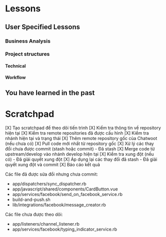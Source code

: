 # Lessons

## User Specified Lessons

### Business Analysis

### Project structures

#### Technical

#### Workflow

## You have learned in the past

# Scratchpad
[X] Tạo scratchpad để theo dõi tiến trình
[X] Kiểm tra thông tin về repository hiện tại
[X] Kiểm tra remote repositories đã được cấu hình
[X] Kiểm tra nhánh hiện tại và trạng thái
[X] Thêm remote repository gốc của Chatwoot (nếu chưa có)
[X] Pull code mới nhất từ repository gốc
[X] Xử lý các thay đổi chưa được commit (stash hoặc commit) - Đã stash
[X] Merge code từ upstream/develop vào nhánh develop hiện tại
[X] Kiểm tra xung đột (nếu có) - Đã giải quyết xung đột
[X] Áp dụng lại các thay đổi đã stash - Đã giải quyết xung đột và commit
[X] Báo cáo kết quả

Các file đã được sửa đổi nhưng chưa commit:
- app/dispatchers/sync_dispatcher.rb
- app/javascript/shared/components/CardButton.vue
- app/services/facebook/send_on_facebook_service.rb
- build-and-push.sh
- lib/integrations/facebook/message_creator.rb

Các file chưa được theo dõi:
- app/listeners/channel_listener.rb
- app/services/facebook/typing_indicator_service.rb
